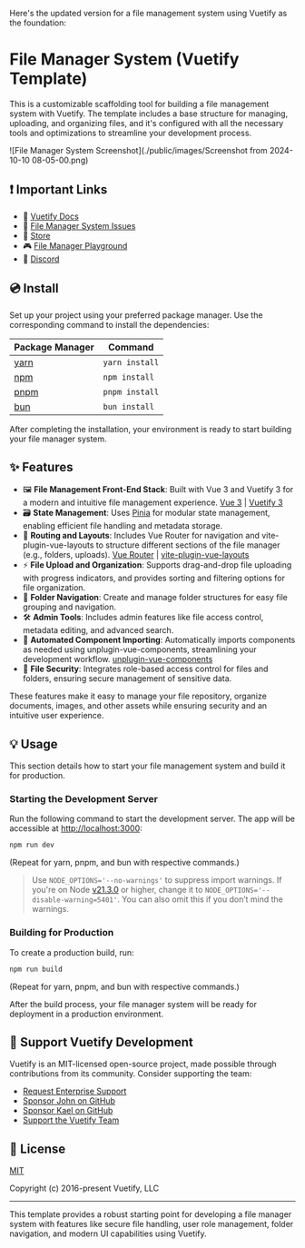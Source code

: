 Here's the updated version for a file management system using Vuetify as the foundation:

# File Manager System (Vuetify Template)

This is a customizable scaffolding tool for building a file management system with Vuetify. The template includes a base structure for managing, uploading, and organizing files, and it's configured with all the necessary tools and optimizations to streamline your development process.


![File Manager System Screenshot](./public/images/Screenshot from 2024-10-10 08-05-00.png)

## ❗️ Important Links

- 📄 [Vuetify Docs](https://vuetifyjs.com/)
- 🚨 [File Manager System Issues](https://issues.filemanagersystem.com/)
- 🏬 [Store](https://store.filemanagersystem.com/)
- 🎮 [File Manager Playground](https://play.filemanagersystem.com/)
- 💬 [Discord](https://community.filemanagersystem.com)

## 💿 Install

Set up your project using your preferred package manager. Use the corresponding command to install the dependencies:

| Package Manager                                                | Command        |
|---------------------------------------------------------------|----------------|
| [yarn](https://yarnpkg.com/getting-started)                   | `yarn install` |
| [npm](https://docs.npmjs.com/cli/v7/commands/npm-install)     | `npm install`  |
| [pnpm](https://pnpm.io/installation)                          | `pnpm install` |
| [bun](https://bun.sh/#getting-started)                        | `bun install`  |

After completing the installation, your environment is ready to start building your file manager system.

## ✨ Features

- 🖼️ **File Management Front-End Stack**: Built with Vue 3 and Vuetify 3 for a modern and intuitive file management experience. [Vue 3](https://v3.vuejs.org/) | [Vuetify 3](https://vuetifyjs.com/en/)
- 🗃️ **State Management**: Uses [Pinia](https://pinia.vuejs.org/) for modular state management, enabling efficient file handling and metadata storage.
- 🚦 **Routing and Layouts**: Includes Vue Router for navigation and vite-plugin-vue-layouts to structure different sections of the file manager (e.g., folders, uploads). [Vue Router](https://router.vuejs.org/) | [vite-plugin-vue-layouts](https://github.com/JohnCampionJr/vite-plugin-vue-layouts)
- ⚡ **File Upload and Organization**: Supports drag-and-drop file uploading with progress indicators, and provides sorting and filtering options for file organization.
- 📂 **Folder Navigation**: Create and manage folder structures for easy file grouping and navigation.
- 🛠️ **Admin Tools**: Includes admin features like file access control, metadata editing, and advanced search.
- 🧩 **Automated Component Importing**: Automatically imports components as needed using unplugin-vue-components, streamlining your development workflow. [unplugin-vue-components](https://github.com/antfu/unplugin-vue-components)
- 🔐 **File Security**: Integrates role-based access control for files and folders, ensuring secure management of sensitive data.

These features make it easy to manage your file repository, organize documents, images, and other assets while ensuring security and an intuitive user experience.

## 💡 Usage

This section details how to start your file management system and build it for production.

### Starting the Development Server

Run the following command to start the development server. The app will be accessible at [http://localhost:3000](http://localhost:3000):

```bash
npm run dev
```

(Repeat for yarn, pnpm, and bun with respective commands.)

> Use `NODE_OPTIONS='--no-warnings'` to suppress import warnings. If you're on Node [v21.3.0](https://nodejs.org/en/blog/release/v21.3.0) or higher, change it to `NODE_OPTIONS='--disable-warning=5401'`. You can also omit this if you don’t mind the warnings.

### Building for Production

To create a production build, run:

```bash
npm run build
```

(Repeat for yarn, pnpm, and bun with respective commands.)

After the build process, your file manager system will be ready for deployment in a production environment.

## 💪 Support Vuetify Development

Vuetify is an MIT-licensed open-source project, made possible through contributions from its community. Consider supporting the team:

- [Request Enterprise Support](https://support.vuetifyjs.com/)
- [Sponsor John on GitHub](https://github.com/users/johnleider/sponsorship)
- [Sponsor Kael on GitHub](https://github.com/users/kaelwd/sponsorship)
- [Support the Vuetify Team](https://opencollective.com/vuetify)

## 📑 License
[MIT](http://opensource.org/licenses/MIT)

Copyright (c) 2016-present Vuetify, LLC

---

This template provides a robust starting point for developing a file manager system with features like secure file handling, user role management, folder navigation, and modern UI capabilities using Vuetify.